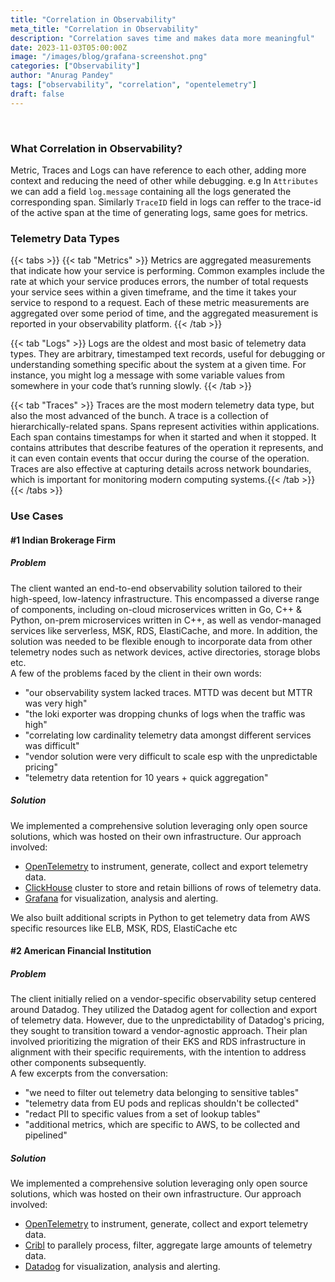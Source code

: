 ```yaml
---
title: "Correlation in Observability"
meta_title: "Correlation in Observability"
description: "Correlation saves time and makes data more meaningful"
date: 2023-11-03T05:00:00Z
image: "/images/blog/grafana-screenshot.png"
categories: ["Observability"]
author: "Anurag Pandey"
tags: ["observability", "correlation", "opentelemetry"]
draft: false
---
```


<br>

### What Correlation in Observability?
Metric, Traces and Logs can have reference to each other, adding more context and reducing the need of other while debugging. e.g In `Attributes` we can add a field `log.message` containing all the logs generated the corresponding span. Similarly `TraceID` field in logs can reffer to the trace-id of the active span at the time of generating logs, same goes for metrics.


### Telemetry Data Types

{{< tabs >}}
{{< tab "Metrics" >}}
Metrics are aggregated measurements that indicate how your service is performing. Common examples include the rate at which your service produces errors, the number of total requests your service sees within a given timeframe, and the time it takes your service to respond to a request. Each of these metric measurements are aggregated over some period of time, and the aggregated measurement is reported in your observability platform.
{{< /tab >}}

{{< tab "Logs" >}}
Logs are the oldest and most basic of telemetry data types. They are arbitrary, timestamped text records, useful for debugging or understanding something specific about the system at a given time. For instance, you might log a message with some variable values from somewhere in your code that’s running slowly.
{{< /tab >}}

{{< tab "Traces" >}}
Traces are the most modern telemetry data type, but also the most advanced of the bunch. A trace is a collection of hierarchically-related spans. Spans represent activities within applications. Each span contains timestamps for when it started and when it stopped. It contains attributes that describe features of the operation it represents, and it can even contain events that occur during the course of the operation. Traces are also effective at capturing details across network boundaries, which is important for monitoring modern computing systems.{{< /tab >}}
{{< /tabs >}}

### Use Cases

#### \#1 Indian Brokerage Firm
##### Problem
The client wanted an end-to-end observability solution tailored to their high-speed, low-latency infrastructure. This encompassed a diverse range of components, including on-cloud microservices written in Go, C++ & Python, on-prem microservices written in C++, as well as vendor-managed services like serverless, MSK, RDS, ElastiCache, and more. In addition, the solution was needed to be flexible enough to incorporate data from other telemetry nodes such as network devices, active directories, storage blobs etc.  
A few of the problems faced by the client in their own words:
- "our observability system lacked traces. MTTD was decent but MTTR was very high"    
- "the loki exporter was dropping chunks of logs when the traffic was high"  
- "correlating low cardinality telemetry data amongst different services was difficult"  
- "vendor solution were very difficult to scale esp with the unpredictable pricing"    
- "telemetry data retention for 10 years + quick aggregation"  
##### Solution
We implemented a comprehensive solution leveraging only open source solutions, which was hosted on their own infrastructure. Our approach involved:
- [OpenTelemetry](https://opentelemetry.io/) to instrument, generate, collect and export telemetry data.
- [ClickHouse](https://clickhouse.com/) cluster to store and retain billions of rows of telemetry data.
- [Grafana](https://grafana.com/) for visualization, analysis and alerting.

We also built additional scripts in Python to get telemetry data from AWS specific resources like ELB, MSK, RDS, ElastiCache etc
<br>

#### \#2 American Financial Institution
##### Problem
The client initially relied on a vendor-specific observability setup centered around Datadog. They utilized the Datadog agent for collection and export of telemetry data. However, due to the unpredictability of Datadog's pricing, they sought to transition toward a vendor-agnostic approach. Their plan involved prioritizing the migration of their EKS and RDS infrastructure in alignment with their specific requirements, with the intention to address other components subsequently.  
A few excerpts from the conversation:
- "we need to filter out telemetry data belonging to sensitive tables"    
- "telemetry data from EU pods and replicas shouldn't be collected"
- "redact PII to specific values from a set of lookup tables"
- "additional metrics, which are specific to AWS, to be collected and pipelined"   
##### Solution
We implemented a comprehensive solution leveraging only open source solutions, which was hosted on their own infrastructure. Our approach involved:
- [OpenTelemetry](https://opentelemetry.io/) to instrument, generate, collect and export telemetry data.
- [Cribl](https://cribl.io/) to parallely process, filter, aggregate large amounts of telemetry data.
- [Datadog](https://www.datadoghq.com/) for visualization, analysis and alerting.  
